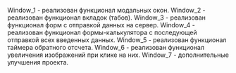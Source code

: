 Window_1 - реализован функционал модальных окон.
Window_2 - реализован функционал вкладок (табов).
Window_3 - реализован функционал форм с отправкой данных на сервер.
Window_4 - реализован функционал формы-калькулятора с последующей отправкой всех введенных данных.
Window_5 - реализован функционал таймера обратного отсчета.
Window_6 - реализован функционал увеличения изображений при клике на них.
Window_7 - дополнительные улучшения проекта.
